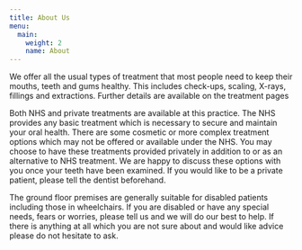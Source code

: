 ```yaml
---
title: About Us
menu:
  main:
    weight: 2
    name: About
---
```


We offer all the usual types of treatment that most people need to keep their mouths, teeth and gums healthy. This includes check-ups, scaling, X-rays, fillings and extractions. Further details are available on the treatment pages

Both NHS and private treatments are available at this practice. The NHS provides any basic treatment which is necessary to secure and maintain your oral health. There are some cosmetic or more complex treatment options which may not be offered or available under the NHS. You may choose to have these treatments provided privately in addition to or as an alternative to NHS treatment. We are happy to discuss these options with you once your teeth have been examined. If you would like to be a private patient, please tell the dentist beforehand.

The ground floor premises are generally suitable for disabled patients including those in wheelchairs. If you are disabled or have any special needs, fears or worries, please tell us and we will do our best to help. If there is anything at all which you are not sure about and would like advice please do not hesitate to ask.
